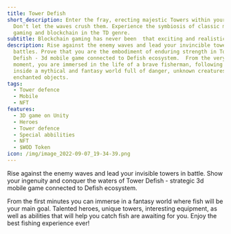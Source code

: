 ```yaml
---
title: Tower Defish
short_description: Enter the fray, erecting majestic Towers within your empire.
  Don't let the waves crush them. Experience the symbiosis of classic mobile 3D
  gaming and blockchain in the TD genre.
subtitle: Blockchain gaming has never been  that exciting and realistic.
description: Rise against the enemy waves and lead your invincible towers in
  battles. Prove that you are the embodiment of enduring strength in Tower
  Defish - 3d mobile game connected to Defish ecosystem.  From the very first
  moment, you are immersed in the life of a brave fisherman, following the path
  inside a mythical and fantasy world full of danger, unknown creatures and
  enchanted objects.
tags:
  - Tower defence
  - Mobile
  - NFT
features:
  - 3D game on Unity
  - Heroes
  - Tower defence
  - Special abbilities
  - NFT
  - $WOD Token
icon: /img/image_2022-09-07_19-34-39.png
---
```

Rise against the enemy waves and lead your invisible towers in battle. Show your ingenuity and conquer the waters of Tower Defish - strategic 3d  mobile game connected to Defish ecosystem. 

From the first minutes you can immerse in a fantasy world where fish will be your main goal. Talented heroes, unique towers, interesting equipment, as well as abilities that will help you catch fish are awaiting for you. Enjoy the best fishing experience ever!
